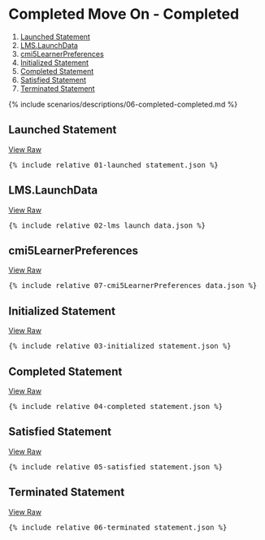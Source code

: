 ---
---

# Completed Move On - Completed

1. [Launched Statement](#launched-statement)
1. [LMS.LaunchData](#lmslaunchdata)
1. [cmi5LearnerPreferences](#cmi5learnerpreferences)
1. [Initialized Statement](#initialized-statement)
1. [Completed Statement](#completed-statement)
1. [Satisfied Statement](#satisfied-statement)
1. [Terminated Statement](#terminated-statement)

{% include scenarios/descriptions/06-completed-completed.md %}

## Launched Statement

[View Raw](01-launched_statement.json)

<pre>
{% include_relative 01-launched_statement.json %}
</pre>

## LMS.LaunchData

[View Raw](02-lms_launch_data.json)

<pre>
{% include_relative 02-lms_launch_data.json %}
</pre>

## cmi5LearnerPreferences

[View Raw](07-cmi5LearnerPreferences_data.json)

<pre>
{% include_relative 07-cmi5LearnerPreferences_data.json %}
</pre>

## Initialized Statement

[View Raw](03-initialized_statement.json)

<pre>
{% include_relative 03-initialized_statement.json %}
</pre>

## Completed Statement

[View Raw](04-completed_statement.json)

<pre>
{% include_relative 04-completed_statement.json %}
</pre>

## Satisfied Statement

[View Raw](05-satisfied_statement.json)

<pre>
{% include_relative 05-satisfied_statement.json %}
</pre>

## Terminated Statement

[View Raw](06-terminated_statement.json)

<pre>
{% include_relative 06-terminated_statement.json %}
</pre>

